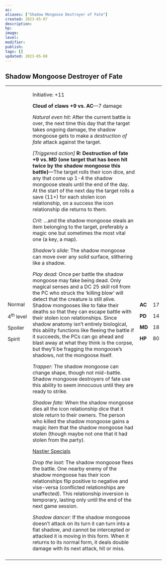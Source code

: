 ```yaml
---
ac: 
aliases: ["Shadow Mongoose Destroyer of Fate"]
created: 2023-05-07
description: 
hp: 
image: 
level: 
modifier: 
publish: 
tags: []
updated: 2023-05-08
---
```


## Shadow Mongoose Destroyer of Fate

<table>
<colgroup>
<col style="width: 16%" />
<col style="width: 72%" />
<col style="width: 5%" />
<col style="width: 5%" />
</colgroup>
<tbody>
<tr class="odd">
<td><p>Normal</p>
<p>4<sup>th</sup> level</p>
<p>Spoiler</p>
<p>Spirit</p></td>
<td><p>Initiative: +11</p>
<p><strong>Cloud of claws +9 vs. AC</strong>—7 damage</p>
<p><em>Natural even hit:</em> After the current battle is over, the next
time this day that the target takes ongoing damage, the shadow mongoose
gets to make a <em>destruction of fate</em> attack against the
target.</p>
<p><em>[Triggered action]</em> <strong>R: Destruction of fate +9 vs. MD
(one target that has been hit twice by the shadow mongoose this
battle)</strong>—The target rolls their icon dice, and any that come up
1-4 the shadow mongoose steals until the end of the day. At the start of
the next day the target rolls a save (11+) for each stolen icon
relationship, on a success the icon relationship die returns to
them.</p>
<p><em>Crit:</em> …and the shadow mongoose steals an item belonging to
the target, preferably a magic one but sometimes the most vital one (a
key, a map).</p>
<p><em>Shadow’s slide:</em> The shadow mongoose can move over any solid
surface, slithering like a shadow.</p>
<p><em>Play dead:</em> Once per battle the shadow mongoose may fake
being dead. Only magical senses and a DC 25 skill roll from the PC who
struck the ‘killing blow’ will detect that the creature is still alive.
Shadow mongooses like to fake their deaths so that they can escape
battle with their stolen icon relationships. Since shadow anatomy isn’t
entirely biological, this ability functions like fleeing the battle if
it succeeds, the PCs can go ahead and blast away at what they think is
the corpse, but they’ll be fragging the mongoose’s shadows, not the
mongoose itself.</p>
<p><em>Trapper:</em> The shadow mongoose can change shape, though not
mid-battle. Shadow mongoose destroyers of fate use this ability to seem
innocuous until they are ready to strike.</p>
<p><em>Shadow fate:</em> When the shadow mongoose dies all the icon
relationship dice that it stole return to their owners. The person who
killed the shadow mongoose gains a magic item that the shadow mongoose
had stolen (though maybe not one that it had stolen from the party).</p>
<p><u>Nastier Specials</u></p>
<p><em>Drop the loot:</em> The shadow mongoose flees the battle. One
nearby enemy of the shadow mongoose has their icon relationships flip
positive to negative and vise-versa (conflicted relationships are
unaffected). This relationship inversion is temporary, lasting only
until the end of the next game session.</p>
<p><em>Shadow dancer:</em> If the shadow mongoose doesn’t attack on its
turn it can turn into a flat shadow, and cannot be intercepted or
attacked it is moving in this form. When it returns to its normal form,
it deals double damage with its next attack, hit or miss.</p></td>
<td><p><strong>AC</strong></p>
<p><strong>PD</strong></p>
<p><strong>MD</strong></p>
<p><strong>HP</strong></p></td>
<td><p>17</p>
<p>14</p>
<p>18</p>
<p>80</p></td>
</tr>
<tr class="even">
<td></td>
<td></td>
<td></td>
<td></td>
</tr>
</tbody>
</table>
